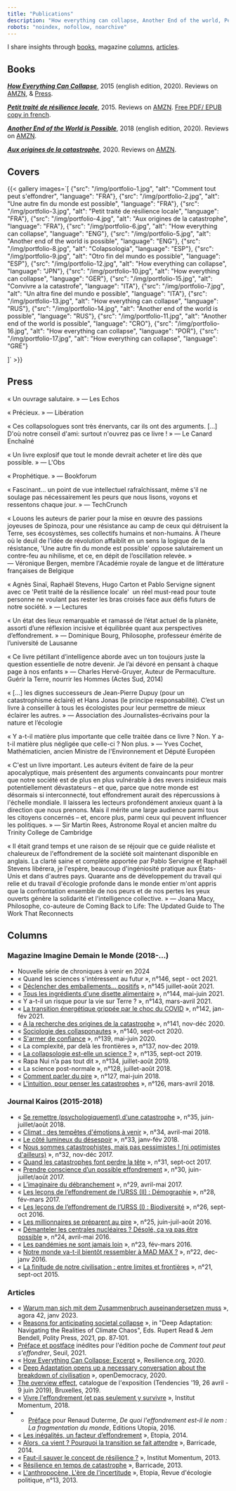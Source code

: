 ```yaml
---
title: "Publications"
description: "How everything can collapse, Another End of the world, Petit traité de résilience locale, Aux origines de la catastrophe"
robots: "noindex, nofollow, noarchive"
---
```

I share insights through [books](#books), magazine [columns](#columns), [articles](#articles).

## Books

***[_How Everything Can Collapse_](https://www.wiley.com/en-us/How+Everything+Can+Collapse%3A+A+Manual+for+our+Times-p-9781509541393)***, 2015 (english edition, 2020). 
Reviews on [AMZN](https://www.amazon.fr/Comment-seffondrer-collapsologie-g%C3%A9n%C3%A9rations-pr%C3%A9sentes/dp/2021223310/), & [Press](#presse).

***[Petit traité de résilience locale](https://www.eclm.fr/livre/petit-traite-de-resilience-locale/)***, 2015. 
Reviews on [AMZN](https://www.amazon.fr/Petit-trait%C3%A9-r%C3%A9silience-locale-Agn%C3%A8s/dp/2843771862). [Free PDF/ EPUB copy in french](https://www.eclm.fr/livre/petit-traite-de-resilience-locale/).

***[Another End of the World is Possible](https://www.wiley.com/en-us/Another+End+of+the+World+is+Possible%3A+Living+the+Collapse+%28and+Not+Merely+Surviving+It%29-p-9781509544677)***, 2018 (english edition, 2020). 
Reviews on [AMZN](https://www.amazon.fr/Une-autre-fin-monde-possible/dp/2021332586/). 

***[Aux origines de la catastrophe](http://www.editionslesliensquiliberent.fr/livre-Aux_origines_de_la_catastrophe-9791020908346-1-1-0-1.html)***, 2020. 
Reviews on [AMZN](https://www.amazon.fr/Aux-origines-catastrophe-Pourquoi-sommes-nous/dp/B081WHR6HJ/). 

## Covers

{{< gallery images=`[
    {"src": "/img/portfolio-1.jpg", "alt": "Comment tout peut s'effondrer", "language": "FRA"},
    {"src": "/img/portfolio-2.jpg", "alt": "Une autre fin du monde est possible", "language": "FRA"},
    {"src": "/img/portfolio-3.jpg", "alt": "Petit traité de résilience locale", "language": "FRA"},
    {"src": "/img/portfolio-4.jpg", "alt": "Aux origines de la catastrophe", "language": "FRA"},
    {"src": "/img/portfolio-6.jpg", "alt": "How everything can collapse", "language": "ENG"},
    {"src": "/img/portfolio-5.jpg", "alt": "Another end of the world is possible", "language": "ENG"},
    {"src": "/img/portfolio-8.jpg", "alt": "Colapsologia", "language": "ESP"},
    {"src": "/img/portfolio-9.jpg", "alt": "Otro fin del mundo es possible", "language": "ESP"},
    {"src": "/img/portfolio-12.jpg", "alt": "How everything can collapse", "language": "JPN"},
    {"src": "/img/portfolio-10.jpg", "alt": "How everything can collapse", "language": "GER"},
    {"src": "/img/portfolio-15.jpg", "alt": "Convivre a la catastrofe", "language": "ITA"},
    {"src": "/img/portfolio-7.jpg", "alt": "Un altra fine del mundo e possible", "language": "ITA"},
    {"src": "/img/portfolio-13.jpg", "alt": "How everything can collapse", "language": "RUS"},
    {"src": "/img/portfolio-14.jpg", "alt": "Another end of the world is possible", "language": "RUS"},
    {"src": "/img/portfolio-11.jpg", "alt": "Another end of the world is possible", "language": "CRO"},
    {"src": "/img/portfolio-16.jpg", "alt": "How everything can collapse", "language": "POR"},
    {"src": "/img/portfolio-17.jpg", "alt": "How everything can collapse", "language": "GRE"}
    
]` >}}

## Press

«&nbsp;Un ouvrage salutaire.&nbsp;» —&nbsp;Les Echos

«&nbsp;Précieux.&nbsp;» —&nbsp;Libération

«&nbsp;Ces collapsologues sont très énervants, car ils ont des arguments. […] D'où notre conseil d'ami: surtout n'ouvrez pas ce livre !&nbsp;» —&nbsp;Le Canard Enchaîné

«&nbsp;Un livre explosif que tout le monde devrait acheter et lire dès que possible.&nbsp;» —&nbsp;L'Obs

«&nbsp;Prophétique.&nbsp;» —&nbsp;Bookforum

«&nbsp;Fascinant... un point de vue intellectuel rafraîchissant, même s'il ne soulage pas nécessairement les peurs que nous lisons, voyons et ressentons chaque jour.&nbsp;» —&nbsp;TechCrunch

«&nbsp;Louons les auteurs de parier pour la mise en œuvre des passions joyeuses de Spinoza, pour une résistance au camp de ceux qui détruisent la Terre, ses écosystèmes, ses collectifs humains et non-humains. À l’heure où le deuil de l’idée de révolution affaiblit en un sens la logique de la résistance, 'Une autre fin du monde est possible' oppose salutairement un contre-feu au nihilisme, et ce, en dépit de l’oscillation relevée.&nbsp;» —&nbsp;Véronique Bergen, membre l'Académie royale de langue et de littérature françaises de Belgique

«&nbsp;Agnès Sinaï, Raphaël Stevens, Hugo Carton et Pablo Servigne signent avec ce 'Petit traité de la résilience locale'  un réel must-read pour toute personne ne voulant pas rester les bras croisés face aux défis futurs de notre société.&nbsp;» —&nbsp;Lectures

«&nbsp;Un état des lieux remarquable et ramassé de l’état actuel de la planète, assorti d’une réflexion incisive et équilibrée quant aux perspectives d’effondrement.&nbsp;» —&nbsp;Dominique Bourg, Philosophe, professeur émérite de l’université de Lausanne

«&nbsp;Ce livre pétillant d’intelligence aborde avec un ton toujours juste la question essentielle de notre devenir. Je l’ai dévoré en pensant à chaque page à nos enfants&nbsp;» —&nbsp;Charles Hervé-Gruyer, Auteur de Permaculture. Guérir la Terre, nourrir les Hommes (Actes Sud, 2014)

«&nbsp;[…] les dignes successeurs de Jean-Pierre Dupuy (pour un catastrophisme éclairé) et Hans Jonas (le principe responsabilité). C’est un livre à conseiller à tous les écologistes pour leur permettre de mieux éclairer les autres.&nbsp;» —&nbsp;Association des Journalistes-écrivains pour la nature et l’écologie

«&nbsp;Y a-t-il matière plus importante que celle traitée dans ce livre ? Non. Y a-t-il matière plus négligée que celle-ci ? Non plus.&nbsp;» —&nbsp;Yves Cochet, Mathématicien, ancien Ministre de l'Environnement et Député Européen

«&nbsp;C'est un livre important. Les auteurs évitent de faire de la peur apocalyptique, mais présentent des arguments convaincants pour montrer que notre société est de plus en plus vulnérable à des revers insidieux mais potentiellement dévastateurs – et que, parce que notre monde est désormais si interconnecté, tout effondrement aurait des répercussions à l'échelle mondiale. Il laissera les lecteurs profondément anxieux quant à la direction que nous prenons. Mais il mérite une large audience parmi tous les citoyens concernés – et, encore plus, parmi ceux qui peuvent influencer les politiques.&nbsp;» —&nbsp;Sir Martin Rees, Astronome Royal et ancien maître du Trinity College de Cambridge

«&nbsp;Il était grand temps et une raison de se réjouir que ce guide réaliste et chaleureux de l'effondrement de la société soit maintenant disponible en anglais. La clarté saine et complète apportée par Pablo Servigne et Raphaël Stevens libérera, je l'espère, beaucoup d'ingéniosité pratique aux États-Unis et dans d'autres pays. Quarante ans de développement du travail qui relie et du travail d'écologie profonde dans le monde entier m'ont appris que la confrontation ensemble de nos peurs et de nos pertes les yeux ouverts génère la solidarité et l'intelligence collective.&nbsp;» —&nbsp;Joana Macy, Philosophe, co-auteure de Coming Back to Life: The Updated Guide to The Work That Reconnects

## Columns 

### Magazine Imagine Demain le Monde (2018-...)

- Nouvelle série de chroniques à venir en 2024  
- «&nbsp;Quand les sciences s'intéressent au futur&nbsp;», n°146, sept - oct 2021.
- «&nbsp;[Déclencher des emballements... positifs](https://www.imagine-magazine.com/libre-acces/chronique/declencher-des-emballements-positifs/)&nbsp;», n°145 juillet-août 2021.
- «&nbsp;[Tous les ingrédients d'une disette alimentaire](https://rhizome.etopia.be/Default/doc/SYRACUSE/3745/tous-les-ingredients-d-une-disette-alimentaire)&nbsp;», n°144, mai-juin 2021.
- «&nbsp;Y a-t-il un risque pour la vie sur Terre ?&nbsp;», n°143, mars-avril 2021.
- «&nbsp;[La transition énergétique grippée par le choc du COVID](https://rhizome.etopia.be/Default/doc/SYRACUSE/2855/la-transition-energetique-grippee-par-le-choc-du-covid)&nbsp;», n°142, jan-fév 2021.
- «&nbsp;[A la recherche des origines de la catastrophe](https://rhizome.etopia.be/Default/doc/SYRACUSE/2405/a-la-recherche-des-origines-de-la-catastrophe)&nbsp;», n°141, nov-déc 2020.
- «&nbsp;[Sociologie des collasponautes](https://rhizome.etopia.be/Default/doc/SYRACUSE/1869/sociologie-des-collapsonautes)&nbsp;», n°140, sept-oct 2020.
- «&nbsp;[S'armer de confiance](https://rhizome.etopia.be/Default/doc/SYRACUSE/22956/s-armer-de-confiance)&nbsp;», n°139, mai-juin 2020.
- «&nbsp;La complexité, par delà les frontières&nbsp;», n°137, nov-dec 2019.
- «&nbsp;[La collapsologie est-elle un science ?](https://rhizome.etopia.be/Default/doc/SYRACUSE/17294/la-collapsologie-est-elle-une-science)&nbsp;», n°135, sept-oct 2019.
- «&nbsp;Rapa Nui n’a pas tout dit&nbsp;», n°134, juillet-août 2019. 
- «&nbsp;La science post-normale&nbsp;», n°128, juillet-août 2018.
- «&nbsp;[Comment parler du pire](https://rhizome.etopia.be/Default/doc/SYRACUSE/13688/comment-parler-du-pire)&nbsp;», n°127, mai-juin 2018.
- «&nbsp;[L'intuition, pour penser les catastrophes](https://rhizome.etopia.be/Default/doc/SYRACUSE/13164/l-intuition-pour-penser-les-catastrophes)&nbsp;», n°126, mars-avril 2018.

### Journal Kairos (2015-2018)

- «&nbsp;[Se remettre (psychologiquement) d'une catastrophe](https://www.kairospresse.be/contributeurs/raphael-stevens/)&nbsp;», n°35, juin-juillet/août 2018.
- «&nbsp;[Climat : des tempêtes d'émotions à venir](https://www.kairospresse.be/contributeurs/raphael-stevens/)&nbsp;», n°34, avril-mai 2018.
- «&nbsp;[Le côté lumineux du désespoir](https://www.kairospresse.be/contributeurs/raphael-stevens/)&nbsp;», n°33, janv-fév 2018.
- «&nbsp;[Nous sommes catastrophistes, mais pas pessimistes ! (ni optimistes d'ailleurs)](https://www.kairospresse.be/nous-sommes-catastrophistes-mais-pas-pessimistes-ni-optimistes-dailleurs/)&nbsp;», n°32, nov-déc 2017.
- «&nbsp;[Quand les catastrophes font perdre la tête](https://www.kairospresse.be/quand-les-catastrophes-font-perdre-la-tete/)&nbsp;», n°31, sept-oct 2017.
- «&nbsp;[Prendre conscience d’un possible effondrement](https://www.kairospresse.be/prendre-conscience-dun-possible-effondrement/)&nbsp;», n°30, juin-juillet/août 2017.
- «&nbsp;[L’imaginaire du débranchement](https://www.kairospresse.be/limaginaire-du-debranchement/)&nbsp;», n°29, avril-mai 2017.
- «&nbsp;[Les leçons de l’effondrement de l’URSS (II) : Démographie](https://www.kairospresse.be/les-lecons-de-leffondrement-de-lurss-ii-demographie/)&nbsp;», n°28, fév-mars 2017.
- «&nbsp;[Les leçons de l’effondrement de l’URSS (I) : Biodiversité](https://www.kairospresse.be/contributeurs/raphael-stevens/)&nbsp;», n°26, sept-oct 2016.
- «&nbsp;[Les millionnaires se préparent au pire](https://www.kairospresse.be/les-millionnaires-se-preparent-au-pire/)&nbsp;», n°25, juin-juil-août 2016.
- «&nbsp;[Démanteler les centrales nucléaires ? Désolé, ça va pas être possible](https://www.kairospresse.be/points-de-vue-sur-le-demantelement/)&nbsp;», n°24, avril-mai 2016.
- «&nbsp;[Les pandémies ne sont jamais loin](https://www.kairospresse.be/les-pandemies-ne-sont-jamais-loin/)&nbsp;», n°23, fév-mars 2016.
- «&nbsp;[Notre monde va-t-il bientôt ressembler à MAD MAX ?](https://www.kairospresse.be/notre-monde-va-t-il-bientot-ressembler-a-mad-max/)&nbsp;», n°22, dec-janv 2016.
- «&nbsp;[La finitude de notre civilisation : entre limites et frontières](https://www.kairospresse.be/la-finitude-de-notre-civilisation-entre-limites-et-frontieres/)&nbsp;», n°21, sept-oct 2015. 

### Articles

- «&nbsp;[Warum man sich mit dem Zusammenbruch auseinandersetzen muss](https://agora42.de/shop/1-2023-zusammenbruch/)&nbsp;», agora 42, janv 2023.
- «&nbsp;[Reasons for anticipating societal collapse](https://www.researchgate.net/profile/Rupert-Read/publication/360947368_Deep_Adaptation_Navigating_the_Realities_of_Climate_Chaos/links/6294eb31c660ab61f852a2f8/Deep-Adaptation-Navigating-the-Realities-of-Climate-Chaos.pdf#page=101)&nbsp;», in "Deep Adaptation: Navigating the Realities of Climate Chaos", Eds. Rupert Read & Jem Bendell, Polity Press, 2021, pp. 87‑101. 
- [Préface et postface](https://ref.lamartinieregroupe.com/media/9782021223316/122331_extrait_Extrait_0.pdf) inédites pour l'édition poche de *Comment tout peut s'effondrer*, Seuil, 2021. 
- «&nbsp;[How Everything Can Collapse: Excerpt](https://www.resilience.org/stories/2020-08-10/how-everything-can-collapse-excerpt/)&nbsp;», Resilience.org, 2020.
- «&nbsp;[Deep Adaptation opens up a necessary conversation about the breakdown of civilisation](https://www.opendemocracy.net/en/oureconomy/deep-adaptation-opens-necessary-conversation-about-breakdown-civilisation/)&nbsp;», openDemocracy, 2020.
- [The overview effect](/img/overview-effect.pdf), catalogue de l'exposition (Tendencies '19, 26 avril - 9 juin 2019), Bruxelles, 2019.
- «&nbsp;[Vivre l'effondrement  (et pas seulement y survivre](https://institutmomentum.org/vivre-leffondrement)&nbsp;», Institut Momentum, 2018. 
- - [Préface](http://www.editions-utopia.org/wp-content/uploads/2016/12/Pages-de-Effondrement.pdf) pour Renaud Duterme, *De quoi l'effondrement est-il le nom : La fragmentation du monde*, Editions Utopia, 2016.
- «&nbsp;[Les inégalités, un facteur d’effondrement](https://etopia.be/blog/2014/12/17/les-inegalites-un-facteur-deffondrement/)&nbsp;», Etopia, 2014.
- «&nbsp;[Alors, ca vient ? Pourquoi la transition se fait attendre](https://www.barricade.be/publications/analyses-etudes/alors-ca-vient-pourquoi-transition-se-fait-attendre)&nbsp;», Barricade, 2014.
- «&nbsp;[Faut-il sauver le concept de résilience ?](http://www.institutmomentum.org/resilience-relianceseminaire-du-20-septembre-2013-par-pablo-servigne-raphael-stevens-et-hugo-carton/)&nbsp;», Institut Momentum, 2013.
- «&nbsp;[Résilience en temps de catastrophe](https://www.barricade.be/publications/analyses-etudes/resilience-temps-catastrophe)&nbsp;», Barricade, 2013.
- «&nbsp;[L'anthropocène, L'ère de l'incertitude](https://rhizome.etopia.be/Default/doc/SYRACUSE/170356/l-anthropocene-l-ere-de-l-incertitude)&nbsp;», Etopia, Revue d'écologie politique, n°13, 2013.
